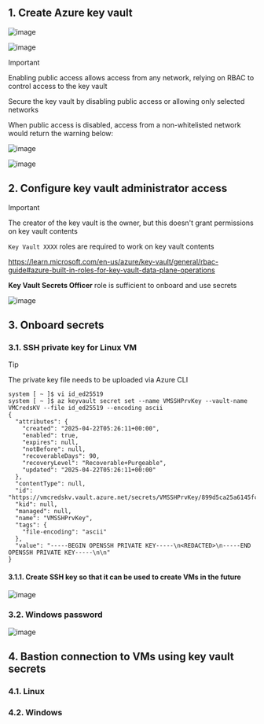 ## 1. Create Azure key vault

![image](https://github.com/user-attachments/assets/e7cccf42-06a5-4f10-a917-9981d4685310)

![image](https://github.com/user-attachments/assets/95719382-f88b-479a-89d9-351d1c43df17)

> [!Important]
>
> Enabling public access allows access from any network, relying on RBAC to control access to the key vault
>
> Secure the key vault by disabling public access or allowing only selected networks
>
> When public access is disabled, access from a non-whitelisted network would return the warning below:
> 
> ![image](https://github.com/user-attachments/assets/93b4bf0d-6cd7-45dd-a3b3-87618e002eef)

![image](https://github.com/user-attachments/assets/f9a698d1-2742-4a50-95f5-31fa0835fe49)

## 2. Configure key vault administrator access

> [!Important]
>
> The creator of the key vault is the owner, but this doesn't grant permissions on key vault contents
>
> `Key Vault XXXX` roles are required to work on key vault contents
>
> https://learn.microsoft.com/en-us/azure/key-vault/general/rbac-guide#azure-built-in-roles-for-key-vault-data-plane-operations

**Key Vault Secrets Officer** role is sufficient to onboard and use secrets

![image](https://github.com/user-attachments/assets/319cb7b1-244b-45bb-b6d4-aca4a3b2ee79)

## 3. Onboard secrets

### 3.1. SSH private key for Linux VM

> [!Tip]
>
> The private key file needs to be uploaded via Azure CLI

```pwsh
system [ ~ ]$ vi id_ed25519
system [ ~ ]$ az keyvault secret set --name VMSSHPrvKey --vault-name VMCredsKV --file id_ed25519 --encoding ascii
{
  "attributes": {
    "created": "2025-04-22T05:26:11+00:00",
    "enabled": true,
    "expires": null,
    "notBefore": null,
    "recoverableDays": 90,
    "recoveryLevel": "Recoverable+Purgeable",
    "updated": "2025-04-22T05:26:11+00:00"
  },
  "contentType": null,
  "id": "https://vmcredskv.vault.azure.net/secrets/VMSSHPrvKey/899d5ca25a6145fcbedf5249bb06a31b",
  "kid": null,
  "managed": null,
  "name": "VMSSHPrvKey",
  "tags": {
    "file-encoding": "ascii"
  },
  "value": "-----BEGIN OPENSSH PRIVATE KEY-----\n<REDACTED>\n-----END OPENSSH PRIVATE KEY-----\n\n"
}
```

#### 3.1.1. Create SSH key so that it can be used to create VMs in the future

![image](https://github.com/user-attachments/assets/254f290e-da61-4b99-90ea-997bb679d651)

### 3.2. Windows password

![image](https://github.com/user-attachments/assets/ee1057dc-046a-4e7c-8658-623965c59286)

## 4. Bastion connection to VMs using key vault secrets

### 4.1. Linux



### 4.2. Windows


